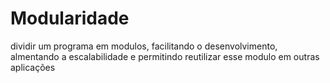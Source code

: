 # Modularidade

dividir um programa em modulos, facilitando o desenvolvimento, almentando a escalabilidade e permitindo reutilizar esse modulo em outras aplicações